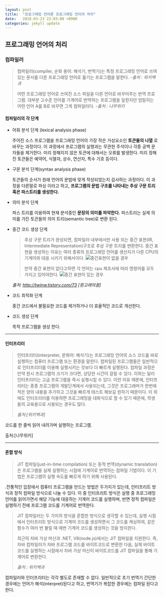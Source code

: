 ```yaml
---
layout: post
title:  "프로그래밍 언어론 프로그래밍 언어의 처리"
date:   2018-03-23 22:03:00 +0900
categories: jekyll update
---
```

## 프로그래밍 언어의 처리
### 컴파일러

>컴파일러(compiler, 순화 용어: 해석기, 번역기)는 특정 프로그래밍 언어로 쓰여 있는 문서를 다른 프로그래밍 언어로 옮기는 프로그램을 말한다. _-출처 : 위키백과_
>
>어떤 프로그래밍 언어로 쓰여진 소스 파일을 다른 언어로 바꾸어주는 번역 프로그램.
대부분 고수준 언어를 기계어로 번역하는 프로그램을 일컫지만 엄밀히는 어떤 언어 A를 B로 바꾸면 그게 컴파일러다. _-출처 : 나무위키_


#### 컴파일러의 각 단계


* 어휘 분석 단계 (lexical analysis phase)

  주어진 소스 프로그램을 프로그래밍 언어의 가장 작은 거성요소인 **토큰들의 나열** 로 바꾸는 과정이다. 이 과정에서 프로그램의 실행과는 무관한 주석이나 각종 공백 문자들을 제거한다. 미리 정해지지 않은 토큰에 대해서는 오류를 발생한다. 미리 정해진 토큰들은 예약어, 식졀자, 상수, 연산자, 특수 기호 등이다.

* 구문 분석 단계(syntax analysis phase)

  토큰들의 순서가 원래 언어의 문법에 맞게 작성되었는지 검사하는 과정이다. 이 과정을 다른말로 파싱 이라고 하고, **프로그램의 문법 구조를 나타내는 추상 구문 트리 혹은 파스트리를 생성한다.**

* 의미 분석 단계

  파스 트리를 이용하여 현재 분석중인 **문장의 의미를 파악한다.** 파스트리는 실제 의미를 가진 토큰들의 의미 트리(semantic tree)로 변환 된다.

* 중간 코드 생성 단계

  >추상 구문 트리가 완성되면, 컴파일러 내부에서만 사용 되는 중간 표현(IR, Intermediate Representation)구조로 추상 구문 트리를 변환한다. 중간 표현을 생성하는 이유는 여러 종류의 프로그래밍 언어를 생산지가 다른 CPU의 기계어와 대응 시키기 위해서이다.
  ![중간표현이 없을 경우](http://cfile27.uf.tistory.com/image/2465EC4756FD6F9A1AFADD)
  >
  >만약 중간 표현이 없다고하면 각 언어는 cpu 제조사에 따라 명령어를 모두 가지고 있어야한다.
  ![중간 표현이 있는 경우](http://cfile8.uf.tistory.com/image/2749AA4C56FD70C50F51D0)
  >
  _출처: http://twinw.tistory.com/73 [흰고래의꿈]_


* 코드 최적화 단계

  중간 코드에서 불필요한 코드를 제거하거나 더 효율적인 코드로 개선한다.

* 코드 생성 단계

  목적 프로그램을 생성 한다.


***
#### 인터프리터

>인터프리터(interpreter, 문화어: 해석기)는 프로그래밍 언어의 소스 코드를 바로 실행하는 컴퓨터 프로그램 또는 환경을 말한다.
컴파일된 프로그램들은 일반적으로 인터프리터를 이용해 실행시키는 것보다 더 빠르게 실행된다. 컴파일 과정은 만약 원시 프로그램의 크기가 크다면, 상당한 시간이 걸릴 수 있다. 이와는 달리 인터프리터는 고급 프로그램을 즉시 실행시킬 수 있다. 이런 이유 때문에, 인터프리터는 종종 프로그램의 개발단계에서 사용되는데, 그것은 프로그래머가 한번에 적은 양의 내용을 추가하고 그것을 빠르게 테스트 해보길 원하기 때문이다. 이 외에도 인터프리터를 이용하면 프로그래밍을 대화식으로 할 수 있기 때문에, 학생들의 교육용으로 사용되는 경우도 많다.
>
>_출처:[위키백과]_

코드를 한 줄씩 읽어 내려가며 실행하는 프로그램.

출처:[나무위키]

---
#### 혼합 방식

>JIT 컴파일(just-in-time compilation) 또는 동적 번역(dynamic translation)은 프로그램을 실제 실행하는 시점에 기계어로 번역하는 컴파일 기법이다. 이 기법은 프로그램의 실행 속도를 빠르게 하기 위해 사용된다.
>
.전통적인 입장에서 컴퓨터 프로그램을 만드는 방법은 두가지가 있는데, 인터프리트 방식과 정적 컴파일 방식으로 나눌 수 있다. 이 중 인터프리트 방식은 실행 중 프로그래밍 언어를 읽어가면서 해당 기능에 대응하는 기계어 코드를 실행하며, 반면 정적 컴파일은 실행하기 전에 프로그램 코드를 기계어로 번역한다.
>
>JIT 컴파일러는 두 가지의 방식을 혼합한 방식으로 생각할 수 있는데, 실행 시점에서 인터프리트 방식으로 기계어 코드를 생성하면서 그 코드를 캐싱하여, 같은 함수가 여러 번 불릴 때 매번 기계어 코드를 생성하는 것을 방지한다.
>
>최근의 자바 가상 머신과 .NET, V8(node.js)에서는 JIT 컴파일을 지원한다. 즉, 자바 컴파일러가 자바 프로그램 코드를 바이트코드로 변환한 다음, 실제 바이트코드를 실행하는 시점에서 자바 가상 머신이 바이트코드를 JIT 컴파일을 통해 기계어로 변환한다.
>
>_출처 : 위키백과_

컴파일러와 인터프리터는 각각 별도로 존재할 수 없다. 일반적으로 초기 번역기 간단한 경우에는 언어가 해석(interpret)된다고 하고, 번역기가 복잡한 경우에는 컴파일 된다고 한다.
